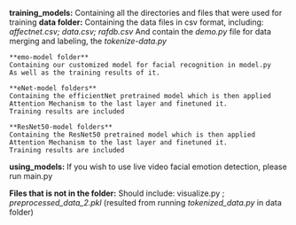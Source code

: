 **training_models:**
Containing all the directories and files that were used for training
    **data folder:**
    Containing the data files in csv format, including: _affectnet.csv; data.csv; rafdb.csv_
    And contain the _demo.py_ file for data merging and labeling, the _tokenize-data.py_

    **emo-model folder**
    Containing our customized model for facial recognition in model.py
    As well as the training results of it. 

    **eNet-model folders**
    Containing the efficientNet pretrained model which is then applied Attention Mechanism to the last layer and finetuned it.
    Training results are included

    **ResNet50-model folders**
    Containing the ResNet50 pretrained model which is then applied Attention Mechanism to the last layer and finetuned it.
    Training results are included

**using_models:**
If you wish to use live video facial emotion detection, please run main.py

**Files that is not in the folder:**
Should include: visualize.py ; _preprocessed_data_2.pkl_ (resulted from running _tokenized_data.py_ in data folder)




